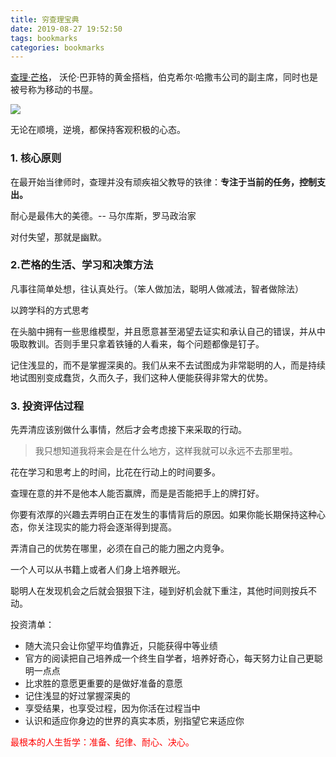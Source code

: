 ```yaml
---
title: 穷查理宝典
date: 2019-08-27 19:52:50
tags: bookmarks
categories: bookmarks
---
```

[查理·芒格](https://baike.baidu.com/item/%E6%9F%A5%E7%90%86%C2%B7%E8%8A%92%E6%A0%BC)， 沃伦·巴菲特的黄金搭档，伯克希尔·哈撒韦公司的副主席，同时也是被号称为移动的书屋。

![](https://gss3.bdstatic.com/7Po3dSag_xI4khGkpoWK1HF6hhy/baike/s%3D220/sign=b5421fb0e7fe9925cf0c6e5204a95ee4/cc11728b4710b9124797f18bc4fdfc0392452274.jpg)

无论在顺境，逆境，都保持客观积极的心态。

<!--more-->

### 1. 核心原则
在最开始当律师时，查理并没有顽疾祖父教导的铁律：__专注于当前的任务，控制支出。__

耐心是最伟大的美德。-- 马尔库斯，罗马政治家

对付失望，那就是幽默。

### 2.芒格的生活、学习和决策方法
凡事往简单处想，往认真处行。（笨人做加法，聪明人做减法，智者做除法）

以跨学科的方式思考

在头脑中拥有一些思维模型，并且愿意甚至渴望去证实和承认自己的错误，并从中吸取教训。否则手里只拿着铁锤的人看来，每个问题都像是钉子。

记住浅显的，而不是掌握深奥的。我们从来不去试图成为非常聪明的人，而是持续地试图别变成蠢货，久而久子，我们这种人便能获得非常大的优势。

### 3. 投资评估过程
先弄清应该别做什么事情，然后才会考虑接下来采取的行动。
>我只想知道我将来会是在什么地方，这样我就可以永远不去那里啦。

花在学习和思考上的时间，比花在行动上的时间要多。

查理在意的并不是他本人能否赢牌，而是是否能把手上的牌打好。

你要有浓厚的兴趣去弄明白正在发生的事情背后的原因。如果你能长期保持这种心态，你关注现实的能力将会逐渐得到提高。

弄清自己的优势在哪里，必须在自己的能力圈之内竞争。

一个人可以从书籍上或者人们身上培养眼光。

聪明人在发现机会之后就会狠狠下注，碰到好机会就下重注，其他时间则按兵不动。

投资清单：
- 随大流只会让你望平均值靠近，只能获得中等业绩
- 官方的阅读把自己培养成一个终生自学者，培养好奇心，每天努力让自己更聪明一点点
- 比求胜的意愿更重要的是做好准备的意愿
- 记住浅显的好过掌握深奥的
- 享受结果，也享受过程，因为你活在过程当中
- 认识和适应你身边的世界的真实本质，别指望它来适应你

<font color=red>最根本的人生哲学：准备、纪律、耐心、决心。</font>

